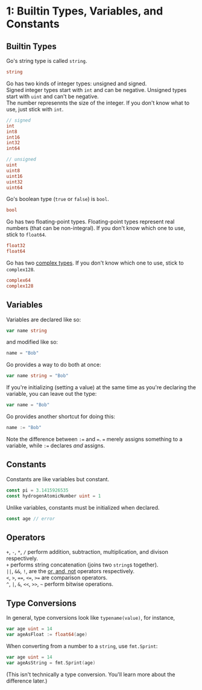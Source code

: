 # 1: Builtin Types, Variables, and Constants
## Builtin Types
Go's string type is called `string`.
```go
string
```

Go has two kinds of integer types: unsigned and signed.  
Signed integer types start with `int` and can be negative. Unsigned types start with `uint` and can't be negative.  
The number represennts the size of the integer. If you don't know what to use, just stick with `int`.
```go
// signed
int
int8
int16
int32
int64

// unsigned
uint
uint8
uint16
uint32
uint64
```

Go's boolean type (`true` or `false`) is `bool`.

```go
bool
```

Go has two floating-point types. Floating-point types represent real numbers (that can be non-integral). If you don't know which one to use, stick to `float64`.
```go
float32
float64
```

Go has two [complex types](https://en.wikipedia.org/wiki/Complex_number). If you don't know which one to use, stick to `complex128`.
```go
complex64
complex128
```

## Variables
Variables are declared like so:

```go
var name string
```

and modified like so:

```go
name = "Bob"
```

Go provides a way to do both at once:

```go
var name string = "Bob"
```

If you're initializing (setting a value) at the same time as you're declaring the variable, you can leave out the type:

```go
var name = "Bob"
```

Go provides another shortcut for doing this:

```go
name := "Bob"
```

Note the difference between `:=` and `=`. `=` merely assigns something to a variable, while `:=` declares *and* assigns.

## Constants
Constants are like variables but constant.

```go
const pi = 3.1415926535
const hydrogenAtomicNumber uint = 1
```

Unlike variables, constants must be initialized when declared.

```go
const age // error
```

## Operators
`+`, `-`, `*`, `/` perform addition, subtraction, multiplication, and divison respectively.  
`+` performs string concatenation (joins two `string`s together).  
`||`, `&&`, `!`, are the <ins>or, and, not</ins> operators respectively.  
`<`, `>`, `==`, `<=`, `>=` are comparison operators.  
`^`, `|`, `&`, `<<`, `>>`, `~` perform bitwise operations.  

## Type Conversions
In general, type conversions look like `typename(value)`, for instance,

```go
var age uint = 14
var ageAsFloat := float64(age)
```

When converting from a number to a `string`, use `fmt.Sprint`:
```go
var age uint = 14
var ageAsString = fmt.Sprint(age)
```

(This isn't technically a type conversion. You'll learn more about the difference later.)
